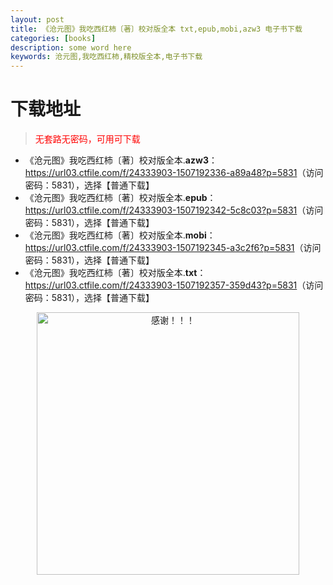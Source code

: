 ```yaml
---
layout: post
title: 《沧元图》我吃西红柿〔著〕校对版全本 txt,epub,mobi,azw3 电子书下载
categories: [books]
description: some word here
keywords: 沧元图,我吃西红柿,精校版全本,电子书下载
---
```


# 下载地址

> <p style="color:red" >无套路无密码，可用可下载</p>

- 《沧元图》我吃西红柿〔著〕校对版全本.**azw3**：<https://url03.ctfile.com/f/24333903-1507192336-a89a48?p=5831>（访问密码：5831），选择【普通下载】
- 《沧元图》我吃西红柿〔著〕校对版全本.**epub**：<https://url03.ctfile.com/f/24333903-1507192342-5c8c03?p=5831>（访问密码：5831），选择【普通下载】
- 《沧元图》我吃西红柿〔著〕校对版全本.**mobi**：<https://url03.ctfile.com/f/24333903-1507192345-a3c2f6?p=5831>（访问密码：5831），选择【普通下载】
- 《沧元图》我吃西红柿〔著〕校对版全本.**txt**：<https://url03.ctfile.com/f/24333903-1507192357-359d43?p=5831>（访问密码：5831），选择【普通下载】

<div align="center"><img src="https://pic.imgdb.cn/item/6707df6bd29ded1a8ce37031.gif" alt="感谢！！！" width="420px" height="auto"/></div>
